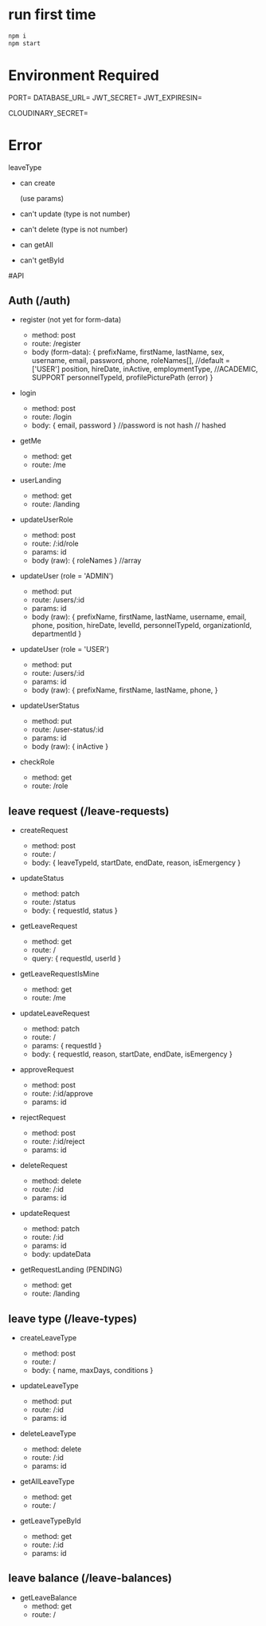 # run first time

```bash
npm i 
npm start
```

# Environment Required

PORT=
DATABASE_URL=
JWT_SECRET=
JWT_EXPIRESIN=

CLOUDINARY_SECRET=


# Error

leaveType
- can create 

    (use params)
- can't update (type is not number)
- can't delete (type is not number)
- can getAll
- can't getById

#API
## Auth (/auth)
- register (not yet for form-data)
    - method: post
    - route: /register
    - body (form-data): { 
        prefixName, 
        firstName, 
        lastName, 
        sex, 
        username,
        email, 
        password, 
        phone,
        roleNames[], //default = ['USER']
        position,
        hireDate,
        inActive,
        employmentType, //ACADEMIC, SUPPORT
        personnelTypeId,
        profilePicturePath (error)
        }

- login
    - method: post
    - route: /login
    - body: { email, password } //password is not hash // hashed

- getMe
    - method: get
    - route: /me

- userLanding
    - method: get
    - route: /landing

- updateUserRole
    - method: post
    - route: /:id/role
    - params: id
    - body (raw): { roleNames } //array

- updateUser (role = 'ADMIN')
    - method: put
    - route: /users/:id
    - params: id
    - body (raw): {
        prefixName,
        firstName,
        lastName,
        username,
        email,
        phone,
        position,
        hireDate,
        levelId,
        personnelTypeId,
        organizationId,
        departmentId
    }

- updateUser (role = 'USER')
    - method: put
    - route: /users/:id
    - params: id
    - body (raw): {
        prefixName,
        firstName,
        lastName,
        phone,
    }
- updateUserStatus 
    - method: put
    - route: /user-status/:id
    - params: id
    - body (raw): { inActive }

- checkRole
    - method: get
    - route: /role

## leave request (/leave-requests)
- createRequest 
    - method: post
    - route: /
    - body: { leaveTypeId, startDate, endDate, reason, isEmergency }

- updateStatus 
    - method: patch
    - route: /status
    - body: { requestId, status }

- getLeaveRequest
    - method: get
    - route: /
    - query: { requestId, userId }

- getLeaveRequestIsMine
    - method: get
    - route: /me

- updateLeaveRequest
    - method: patch
    - route: /
    - params: { requestId }
    - body: { requestId, reason, startDate, endDate, isEmergency }

- approveRequest
    - method: post
    - route: /:id/approve
    - params: id

- rejectRequest
    - method: post
    - route: /:id/reject
    - params: id

- deleteRequest
    - method: delete
    - route: /:id
    - params: id

- updateRequest
    - method: patch
    - route: /:id
    - params: id
    - body: updateData

- getRequestLanding (PENDING)
    - method: get
    - route: /landing

## leave type (/leave-types)
- createLeaveType
    - method: post
    - route: /
    - body: { name, maxDays, conditions }

- updateLeaveType 
    - method: put
    - route: /:id
    - params: id

- deleteLeaveType 
    - method: delete
    - route: /:id
    - params: id

- getAllLeaveType
    - method: get
    - route: /

- getLeaveTypeById 
    - method: get
    - route: /:id
    - params: id  

## leave balance (/leave-balances)
- getLeaveBalance
    - method: get
    - route: /